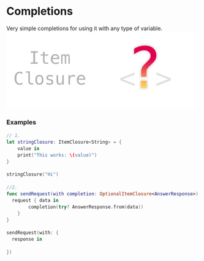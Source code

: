 # Completions
Very simple completions for using it with any type of variable.
![alt text](preview.png)

### Examples

```swift
// 1.
let stringClosure: ItemClosure<String> = {
	value in
	print("This works: \(value)")
}

stringClosure("Hi")

//2.
func sendRequest(with completion: OptionalItemClosure<AnswerResponse>) {
  request { data in
		completion(try? AnswerResponse.from(data))
	}
}

sendRequest(with: {
  response in

})

```
